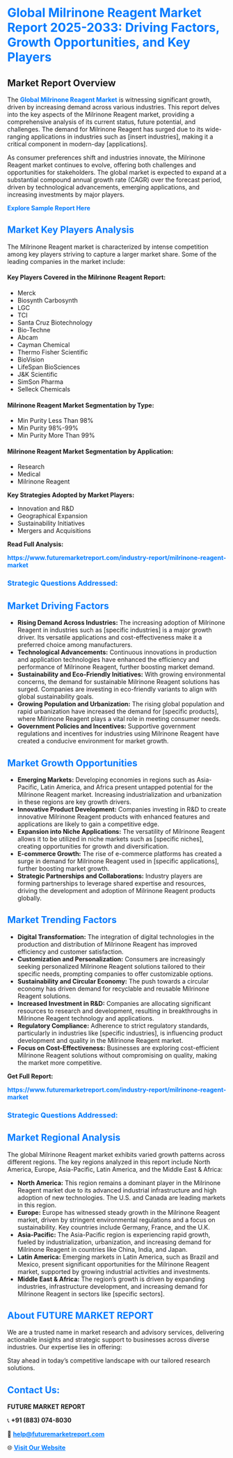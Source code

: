 <h1 style="color: #007BFF;">Global Milrinone Reagent Market Report 2025-2033: Driving Factors, Growth Opportunities, and Key Players</h1>

<section id="overview">
<h2>Market Report Overview</h2>
<p>The <a href="https://www.futuremarketreport.com/industry-report/milrinone-reagent-market" style="color: #007BFF; text-decoration: none;"><strong>Global Milrinone Reagent Market</strong></a> is witnessing significant growth, driven by increasing demand across various industries. This report delves into the key aspects of the Milrinone Reagent market, providing a comprehensive analysis of its current status, future potential, and challenges. The demand for Milrinone Reagent has surged due to its wide-ranging applications in industries such as [insert industries], making it a critical component in modern-day [applications].</p>
<p>As consumer preferences shift and industries innovate, the Milrinone Reagent market continues to evolve, offering both challenges and opportunities for stakeholders. The global market is expected to expand at a substantial compound annual growth rate (CAGR) over the forecast period, driven by technological advancements, emerging applications, and increasing investments by major players.</p>
</section>

<section id="overview">
<p><a href="https://www.futuremarketreport.com/request-sample/reportId=112361" style="color: #007BFF; text-decoration: none;"><strong>Explore Sample Report Here</strong></a></p>
</section>

<section id="key-players">
<h2 style="color: #007BFF;">Market Key Players Analysis</h2>
<p>The Milrinone Reagent market is characterized by intense competition among key players striving to capture a larger market share. Some of the leading companies in the market include:</p>
<h4>Key Players Covered in the Milrinone Reagent Report:</h4>
<ul><li>Merck</li><li>Biosynth Carbosynth</li><li>LGC</li><li>TCI</li><li>Santa Cruz Biotechnology</li><li>Bio-Techne</li><li>Abcam</li><li>Cayman Chemical</li><li>Thermo Fisher Scientific</li><li>BioVision</li><li>LifeSpan BioSciences</li><li>J&amp;K Scientific</li><li>SimSon Pharma</li><li>Selleck Chemicals</li></ul>
<h4>Milrinone Reagent Market Segmentation by Type:</h4>
<ul><li>Min Purity Less Than 98%</li><li>Min Purity 98%-99%</li><li>Min Purity More Than 99%</li></ul>

<h4>Milrinone Reagent Market Segmentation by Application:</h4>
<ul><li>Research</li><li>Medical</li><li>Milrinone Reagent</li></ul>
<p><strong>Key Strategies Adopted by Market Players:</strong></p>
<ul>
<li>Innovation and R&D</li>
<li>Geographical Expansion</li>
<li>Sustainability Initiatives</li>
<li>Mergers and Acquisitions</li>
</ul>
</section>

<section>
<p><strong>Read Full Analysis: </strong></p><a href="https://www.futuremarketreport.com/industry-report/milrinone-reagent-market" style="color: #007BFF; text-decoration: none;"><strong>https://www.futuremarketreport.com/industry-report/milrinone-reagent-market</strong></a>
<h3 style="color: #007BFF;">Strategic Questions Addressed:</h3>
</section>

<section id="driving-factors">
<h2 style="color: #007BFF;">Market Driving Factors</h2>
<ul>
<li><strong>Rising Demand Across Industries:</strong> The increasing adoption of Milrinone Reagent in industries such as [specific industries] is a major growth driver. Its versatile applications and cost-effectiveness make it a preferred choice among manufacturers.</li>
<li><strong>Technological Advancements:</strong> Continuous innovations in production and application technologies have enhanced the efficiency and performance of Milrinone Reagent, further boosting market demand.</li>
<li><strong>Sustainability and Eco-Friendly Initiatives:</strong> With growing environmental concerns, the demand for sustainable Milrinone Reagent solutions has surged. Companies are investing in eco-friendly variants to align with global sustainability goals.</li>
<li><strong>Growing Population and Urbanization:</strong> The rising global population and rapid urbanization have increased the demand for [specific products], where Milrinone Reagent plays a vital role in meeting consumer needs.</li>
<li><strong>Government Policies and Incentives:</strong> Supportive government regulations and incentives for industries using Milrinone Reagent have created a conducive environment for market growth.</li>
</ul>
</section>

<section id="growth-opportunities">
<h2 style="color: #007BFF;">Market Growth Opportunities</h2>
<ul>
<li><strong>Emerging Markets:</strong> Developing economies in regions such as Asia-Pacific, Latin America, and Africa present untapped potential for the Milrinone Reagent market. Increasing industrialization and urbanization in these regions are key growth drivers.</li>
<li><strong>Innovative Product Development:</strong> Companies investing in R&D to create innovative Milrinone Reagent products with enhanced features and applications are likely to gain a competitive edge.</li>
<li><strong>Expansion into Niche Applications:</strong> The versatility of Milrinone Reagent allows it to be utilized in niche markets such as [specific niches], creating opportunities for growth and diversification.</li>
<li><strong>E-commerce Growth:</strong> The rise of e-commerce platforms has created a surge in demand for Milrinone Reagent used in [specific applications], further boosting market growth.</li>
<li><strong>Strategic Partnerships and Collaborations:</strong> Industry players are forming partnerships to leverage shared expertise and resources, driving the development and adoption of Milrinone Reagent products globally.</li>
</ul>
</section>

<section id="trending-factors">
<h2 style="color: #007BFF;">Market Trending Factors</h2>
<ul>
<li><strong>Digital Transformation:</strong> The integration of digital technologies in the production and distribution of Milrinone Reagent has improved efficiency and customer satisfaction.</li>
<li><strong>Customization and Personalization:</strong> Consumers are increasingly seeking personalized Milrinone Reagent solutions tailored to their specific needs, prompting companies to offer customizable options.</li>
<li><strong>Sustainability and Circular Economy:</strong> The push towards a circular economy has driven demand for recyclable and reusable Milrinone Reagent solutions.</li>
<li><strong>Increased Investment in R&D:</strong> Companies are allocating significant resources to research and development, resulting in breakthroughs in Milrinone Reagent technology and applications.</li>
<li><strong>Regulatory Compliance:</strong> Adherence to strict regulatory standards, particularly in industries like [specific industries], is influencing product development and quality in the Milrinone Reagent market.</li>
<li><strong>Focus on Cost-Effectiveness:</strong> Businesses are exploring cost-efficient Milrinone Reagent solutions without compromising on quality, making the market more competitive.</li>
</ul>
</section>

<section>
<p><strong>Get Full Report: </strong></p><a href="https://www.futuremarketreport.com/industry-report/milrinone-reagent-market" style="color: #007BFF; text-decoration: none;"><strong>https://www.futuremarketreport.com/industry-report/milrinone-reagent-market</strong></a>
<h3 style="color: #007BFF;">Strategic Questions Addressed:</h3>
</section>


<section id="regional-analysis">
<h2 style="color: #007BFF;">Market Regional Analysis</h2>
<p>The global Milrinone Reagent market exhibits varied growth patterns across different regions. The key regions analyzed in this report include North America, Europe, Asia-Pacific, Latin America, and the Middle East & Africa:</p>
<ul>
<li><strong>North America:</strong> This region remains a dominant player in the Milrinone Reagent market due to its advanced industrial infrastructure and high adoption of new technologies. The U.S. and Canada are leading markets in this region.</li>
<li><strong>Europe:</strong> Europe has witnessed steady growth in the Milrinone Reagent market, driven by stringent environmental regulations and a focus on sustainability. Key countries include Germany, France, and the U.K.</li>
<li><strong>Asia-Pacific:</strong> The Asia-Pacific region is experiencing rapid growth, fueled by industrialization, urbanization, and increasing demand for Milrinone Reagent in countries like China, India, and Japan.</li>
<li><strong>Latin America:</strong> Emerging markets in Latin America, such as Brazil and Mexico, present significant opportunities for the Milrinone Reagent market, supported by growing industrial activities and investments.</li>
<li><strong>Middle East & Africa:</strong> The region’s growth is driven by expanding industries, infrastructure development, and increasing demand for Milrinone Reagent in sectors like [specific sectors].</li>
</ul>
</section>

<footer>
<h2 style="color: #007BFF;">About FUTURE MARKET REPORT</h2>
<p>We are a trusted name in market research and advisory services, delivering actionable insights and strategic support to businesses across diverse industries. Our expertise lies in offering:</p>

<p>Stay ahead in today’s competitive landscape with our tailored research solutions.</p>

<h2 style="color: #007BFF;">Contact Us:</h2>
<p><strong>FUTURE MARKET REPORT</strong></p>
<p>📞 <strong>+91 (883) 074-8030</strong></p>
<p>📧 <strong><a href="mailto:help@futuremarketreport.com" style="color: #007BFF;">help@futuremarketreport.com</a></strong></p>
<p>🌐 <strong><a href="https://www.futuremarketreport.com/" style="color: #007BFF;">Visit Our Website</a></strong></p>
</footer>
